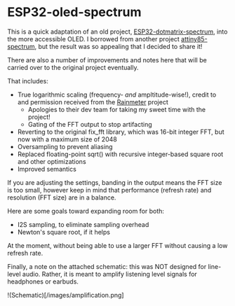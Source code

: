 # ESP32-oled-spectrum

This is a quick adaptation of an old project, [ESP32-dotmatrix-spectrum](https://github.com/colonelwatch/ESP32-dotmatrix-spectrum), into the more accessible OLED. 
I borrowed from another project [attiny85-spectrum](https://github.com/colonelwatch/attiny85-spectrum), but the result was so appealing that I decided to share it!

There are also a number of improvements and notes here that will be carried over to the original project eventually.

That includes:
* True logarithmic scaling (frequency- *and* ampltitude-wise!), credit to and permission received from the [Rainmeter](https://github.com/rainmeter/rainmeter) project
  * Apologies to their dev team for taking my sweet time with the project!
  * Gating of the FFT output to stop artifacting
* Reverting to the original fix_fft library, which was 16-bit integer FFT, but now with a maximum size of 2048
* Oversampling to prevent aliasing
* Replaced floating-point sqrt() with recursive integer-based square root and other optimizations
* Improved semantics

If you are adjusting the settings, banding in the output means the FFT size is too small, however keep in mind that performance 
(refresh rate) and resolution (FFT size) are in a balance.

Here are some goals toward expanding room for both:
* I2S sampling, to eliminate sampling overhead
* Newton's square root, if it helps

At the moment, without being able to use a larger FFT without causing a low refresh rate.

Finally, a note on the attached schematic: this was NOT designed for line-level audio. Rather, it is
meant to amplify listening level signals for headphones or earbuds.

!(Schematic)[/images/amplification.png]
